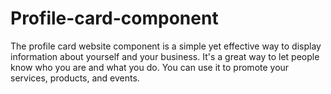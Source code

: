 # Profile-card-component
The profile card website component is a simple yet effective way to display information about yourself and your business. It's a great way to let people know who you are and what you do. You can use it to promote your services, products, and events.
